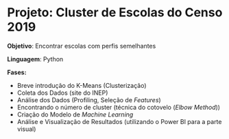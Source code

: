 # Projeto: Cluster de Escolas do Censo 2019
**Objetivo**: Encontrar escolas com perfis semelhantes

**Linguagem**: Python

**Fases:**
- Breve introdução do K-Means (Clusterização)
- Coleta dos Dados (site do INEP)
- Análise dos Dados (Profiling, Seleção de *Features*)
- Encontrando o número de cluster (técnica do cotovelo (*Elbow Method*))
- Criação do Modelo de *Machine Learning*
- Análise e Visualização de Resultados (utilizando o Power BI para a parte visual)
